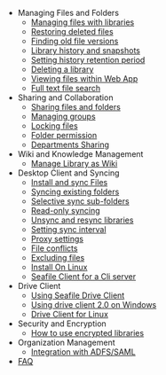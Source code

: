 * Managing Files and Folders
  * [Managing files with libraries](file_folder_managing/libraries_managing.md)
  * [Restoring deleted files](file_folder_managing/restoring_deleted_files.md)
  * [Finding old file versions](file_folder_managing/finding_older_version_files.md)
  * [Library history and snapshots](file_folder_managing/library_history_and_snapshots.md)
  * [Setting history retention period](file_folder_managing/setting_library_history.md)
  * [Deleting a library](file_folder_managing/deleting_a_library.md)
  * [Viewing files within Web App](file_folder_managing/viewing_files_within_web_app.md)
  * [Full text file search](file_folder_managing/full-text_file_search.md)
* Sharing and Collaboration
  * [Sharing files and folders](sharing_collaboration/sharing_files_and_folders.md)
  * [Managing groups](sharing_collaboration/groups_managing.md)
  * [Locking files](sharing_collaboration/file_locking.md)
  * [Folder permission](sharing_collaboration/folder_permission.md)
  * [Departments Sharing](sharing_collaboration/departments.md)
* Wiki and Knowledge Management
  * [Manage Library as Wiki](wiki/manage_library_as_wiki.md)
* Desktop Client and Syncing
  * [Install and sync Files](syncing_client/install_sync.md)
  * [Syncing existing folders](syncing_client/syncing_existing_folders.md)
  * [Selective sync sub-folders](syncing_client/selective_sync_sub-folders.md)
  * [Read-only syncing](syncing_client/read-only_syncing.md)
  * [Unsync and resync libraries](syncing_client/unsync_and_resync_library.md)
  * [Setting sync interval](syncing_client/setting_sync_interval.md)
  * [Proxy settings](syncing_client/proxy_settings.md)
  * [File conflicts](syncing_client/file_conflicts.md)
  * [Excluding files](syncing_client/excluding_files.md)
  * [Install On Linux](syncing_client/install_linux_client.md)
  * [Seafile Client for a Cli server](syncing_client/linux-cli.md)
* Drive Client
  * [Using Seafile Drive Client](drive_client/using_drive_client.md)
  * [Using drive client 2.0 on Windows](drive_client/drive_client_2.0_for_windows_10.md)
  * [Drive Client for Linux](drive_client/drive_client_for_linux.md)
* Security and Encryption
  * [How to use encrypted libraries](security_and_encryption/use_encrypted_libraries.md)
* Organization Management
  * [Integration with ADFS/SAML](organization_management/integration_with_ADFS_SAML.md)
* [FAQ](faq.md)


